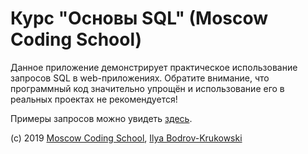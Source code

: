 # Курс "Основы SQL" (Moscow Coding School)

Данное приложение демонстрирует практическое использование запросов SQL в web-приложениях. Обратите внимание, что программный код значительно упрощён и использование его в реальных проектах не рекомендуется! 

Примеры запросов можно увидеть [здесь](https://github.com/bodrovis/MCS-SQL-Basics-Demo/blob/master/app/controllers/users_controller.rb).

(c) 2019 [Moscow Coding School](https://moscoding.ru), [Ilya Bodrov-Krukowski](http://bodrovis.tech/)